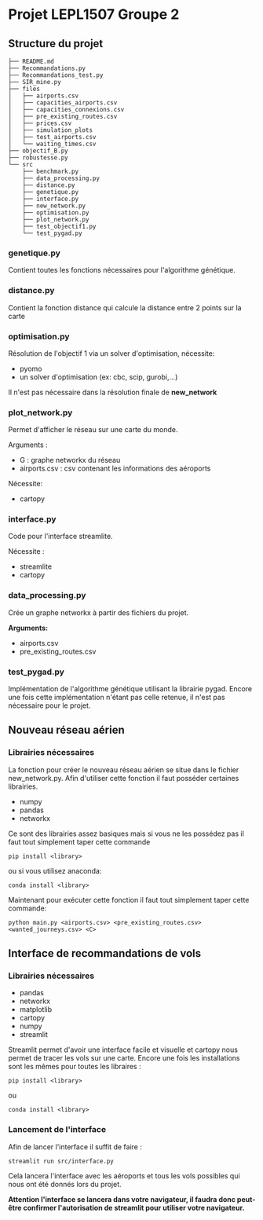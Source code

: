 # Projet LEPL1507 Groupe 2
## Structure du projet

```
├── README.md
├── Recommandations.py
├── Recommandations_test.py
├── SIR_mine.py
├── files
│   ├── airports.csv
│   ├── capacities_airports.csv
│   ├── capacities_connexions.csv
│   ├── pre_existing_routes.csv
│   ├── prices.csv
│   ├── simulation_plots
│   ├── test_airports.csv
│   └── waiting_times.csv
├── objectif_B.py
├── robustesse.py
└── src
    ├── benchmark.py
    ├── data_processing.py
    ├── distance.py
    ├── genetique.py
    ├── interface.py
    ├── new_network.py
    ├── optimisation.py
    ├── plot_network.py
    ├── test_objectif1.py
    └── test_pygad.py
```

### genetique.py 

Contient toutes les fonctions nécessaires pour l'algorithme génétique. 


### distance.py
Contient la fonction distance qui calcule la distance entre 2 points sur la carte

### optimisation.py
Résolution de l'objectif 1 via un solver d'optimisation, nécessite:
- pyomo
- un solver d'optimisation (ex: cbc, scip, gurobi,...)

Il n'est pas nécessaire dans la résolution finale de **new_network**

### plot_network.py
Permet d'afficher le réseau sur une carte du monde. 

Arguments :
- G : graphe networkx du réseau
- airports.csv : csv contenant les informations des aéroports

Nécessite:
- cartopy

### interface.py

Code pour l'interface streamlite.

Nécessite :
- streamlite
- cartopy

### data_processing.py

Crée un graphe networkx à partir des fichiers du projet.

**Arguments:**
- airports.csv
- pre_existing_routes.csv

### test_pygad.py

Implémentation de l'algorithme génétique utilisant la librairie pygad. Encore une fois cette implémentation n'étant pas celle retenue, il n'est pas nécessaire pour le projet.

## Nouveau réseau aérien

### Librairies nécessaires

La fonction pour créer le nouveau réseau aérien se situe dans le fichier new_network.py. Afin d'utiliser cette fonction il faut posséder certaines librairies.
- numpy
- pandas
- networkx

Ce sont des librairies assez basiques mais si vous ne les possédez pas il faut tout simplement taper cette commande


````
pip install <library>
`````
ou si vous utilisez anaconda:
`````
conda install <library>
``````

Maintenant pour exécuter cette fonction il faut tout simplement taper cette commande:
`````
python main.py <airports.csv> <pre_existing_routes.csv> <wanted_journeys.csv> <C>
`````

## Interface de recommandations de vols

### Librairies nécessaires

- pandas 
- networkx
- matplotlib
- cartopy
- numpy
- streamlit

Streamlit permet d'avoir une interface facile et visuelle et cartopy nous permet de tracer les vols sur une carte. Encore une fois les installations sont les mêmes pour toutes les libraires : 

`````
pip install <library>
``````
ou 
`````
conda install <library>
``````

### Lancement de l'interface

Afin de lancer l'interface il suffit de faire :
`````
streamlit run src/interface.py
``````
Cela lancera l'interface avec les aéroports et tous les vols possibles qui nous ont été donnés lors du projet. 

**Attention l'interface se lancera dans votre navigateur, il faudra donc peut-être confirmer l'autorisation de streamlit pour utiliser votre navigateur.** 
